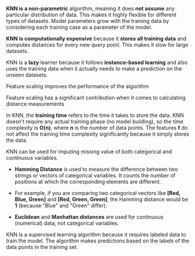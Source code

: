 
**KNN is a non-parametric** algorithm, meaning it does **not assume** any particular distribution of data. This makes it highly flexible for different types of datasets.
Model parameters grow with the training data by considering each training case as a parameter of the model.

**KNN is computationally expensive** because it **stores all training data** and computes distances for every new query point. This makes it slow for large datasets.

KNN is a **lazy** learner because it follows **instance-based learning** and also uses the training data when it actually needs to make a prediction on the unseen datasets.

Feature scaling improves the performance of the algorithm

Feature scaling has a significant contribution when it comes to calculating distance measurements

In KNN, the **training time** refers to the time it takes to store the data. KNN doesn't require any actual training phase (no model building), so the time complexity is **O(n)**, where **n** is the number of data points. The features **f** do not affect the training time complexity significantly because it simply stores the data.

KNN can be used for imputing missing value of both categorical and continuous variables.

- **Hamming Distance** is used to measure the difference between two strings or vectors of categorical variables. It counts the number of positions at which the corresponding elements are different.
    
- For example, if you are comparing two categorical vectors like **[Red, Blue, Green]** and **[Red, Green, Green]**, the Hamming distance would be **1** (because "Blue" and "Green" differ).
    
- **Euclidean** and **Manhattan distances** are used for continuous (numerical) data, not categorical variables.

KNN is a supervised learning algorithm because it requires labeled data to train the model. The algorithm makes predictions based on the labels of the data points in the training set.

